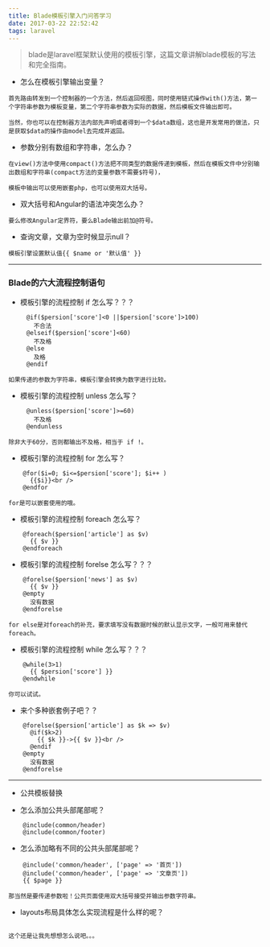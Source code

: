 ```yaml
---
title: Blade模板引擎入门问答学习
date: 2017-03-22 22:52:42
tags: laravel
---
```


> blade是laravel框架默认使用的模板引擎，这篇文章讲解blade模板的写法和完全指南。

<!-- more -->

- 怎么在模板引擎输出变量？
```
首先路由转发到一个控制器的一个方法，然后返回视图，同时使用链式操作with()方法，第一个字符串参数为模板变量，第二个字符串参数为实际的数据，然后模板文件输出即可。

当然，你也可以在控制器方法内部先声明或者得到一个$data数组，这也是开发常用的做法，只是获取$data的操作由model去完成并返回。
```

- 参数分别有数组和字符串，怎么办？
```
在view()方法中使用compact()方法把不同类型的数据传递到模板，然后在模板文件中分别输出数组和字符串(compact方法的变量参数不需要$符号)，

模板中输出可以使用嵌套php，也可以使用双大括号。
```

- 双大括号和Angular的语法冲突怎么办？
```
要么修改Angular定界符，要么Blade输出前加@符号。
```

- 查询文章，文章为空时候显示null？
```
模板引擎设置默认值{{ $name or '默认值' }}
```

























---

### Blade的六大流程控制语句

- 模板引擎的流程控制 if 怎么写？？？
```
     @if($persion['score']<0 ||$persion['score']>100)
       不合法
     @elseif($persion['score']<60)
       不及格
     @else
       及格
     @endif

如果传递的参数为字符串，模板引擎会转换为数字进行比较。
```

- 模板引擎的流程控制 unless 怎么写？
```
     @unless($persion['score']>=60)
       不及格
     @endunless

除非大于60分，否则都输出不及格，相当于 if !。
```

- 模板引擎的流程控制 for 怎么写？
```
    @for($i=0; $i<=$persion['score']; $i++ )
      {{$i}}<br />
    @endfor

for是可以嵌套使用的哦。
```

- 模板引擎的流程控制 foreach 怎么写？
```
    @foreach($persion['article'] as $v)
      {{ $v }}
    @endforeach
```

- 模板引擎的流程控制 forelse 怎么写？？？
```
    @forelse($persion['news'] as $v)
      {{ $v }}
    @empty
      没有数据
    @endforelse

for else是对foreach的补充，要求填写没有数据时候的默认显示文字，一般可用来替代foreach。
```

- 模板引擎的流程控制 while 怎么写？？？
```
    @while(3>1)
      {{ $persion['score'] }}
    @endwhile

你可以试试。
```
- 来个多种嵌套例子吧？？
```
    @forelse($persion['article'] as $k => $v)
      @if($k>2)
        {{ $k }}->{{ $v }}<br />
      @endif
    @empty
      没有数据
    @endforelse
```

---

- 公共模板替换

- 怎么添加公共头部尾部呢？
```
    @include(common/header)
    @include(common/footer)
```

- 怎么添加略有不同的公共头部尾部呢？
```
    @include('common/header', ['page' => '首页'])
    @include('common/header', ['page' => '文章页'])
    {{ $page }}

那当然是要传递参数啦！公共页面使用双大括号接受并输出参数字符串。
```

- layouts布局具体怎么实现流程是什么样的呢？
```

这个还是让我先想想怎么说吧。。。
```
